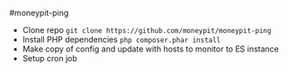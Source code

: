 #moneypit-ping

- Clone repo `git clone https://github.com/moneypit/moneypit-ping`
- Install PHP dependencies `php composer.phar install`
- Make copy of config and update with hosts to monitor to ES instance
- Setup cron job
